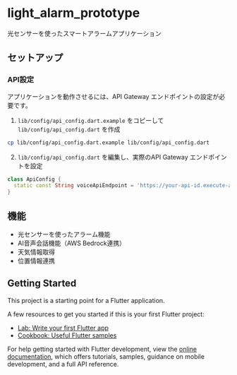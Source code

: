 # light_alarm_prototype

光センサーを使ったスマートアラームアプリケーション

## セットアップ

### API設定

アプリケーションを動作させるには、API Gateway エンドポイントの設定が必要です。

1. `lib/config/api_config.dart.example` をコピーして `lib/config/api_config.dart` を作成
```bash
cp lib/config/api_config.dart.example lib/config/api_config.dart
```

2. `lib/config/api_config.dart` を編集し、実際のAPI Gateway エンドポイントを設定
```dart
class ApiConfig {
  static const String voiceApiEndpoint = 'https://your-api-id.execute-api.region.amazonaws.com/prod/voice-conversation';
}
```

## 機能

- 光センサーを使ったアラーム機能
- AI音声会話機能（AWS Bedrock連携）
- 天気情報取得
- 位置情報連携

## Getting Started

This project is a starting point for a Flutter application.

A few resources to get you started if this is your first Flutter project:

- [Lab: Write your first Flutter app](https://docs.flutter.dev/get-started/codelab)
- [Cookbook: Useful Flutter samples](https://docs.flutter.dev/cookbook)

For help getting started with Flutter development, view the
[online documentation](https://docs.flutter.dev/), which offers tutorials,
samples, guidance on mobile development, and a full API reference.
